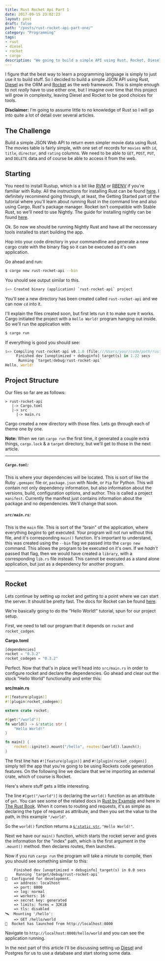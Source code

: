 ```yaml
---
title: Rust Rocket Api Part 1
date: 2017-09-15 23:02:23
layout: post
draft: false
path: "/posts/rust-rocket-api-part-one/"
category: "Programming"
tags: 
- rust
- diesel
- rocket
- cargo
description: "We going to build a simple API using Rust, Rocket, Diesel, & Postgres. This is great if you're new to Rust or new to programming."
---
```


I figure that the best way to learn a programming language is simply to just use it to build stuff. So I decided to build a simple JSON API using Rust, [Diesel](https://diesel.rs) as the ORM and [Rocket](https://rocket.rs) as the web framework.<!--more--> This is simple enough to not _really_ have to use either one, but I imagine over time that this project will grow in complexity, leaving Diesel and Rocket to be good choices for tools.

**Disclaimer:** I'm going to assume little to no knowledge of Rust so I will go into quite a lot of detail over several articles. 

## The Challenge

Build a simple JSON Web API to return even simpler movie data using Rust. The movies table is fairly simple, with one set of records for `movies` with `id`, `title`, `director`, and `rating` columns. We need to be able to `GET`, `POST`, `PUT`, and `DELETE` data and of course be able to access it from the web.

## Starting

You need to install Rustup, which is a bit like [RVM](http://rvm.io/) or [RBENV](http://rbenv.org/) if you're familiar with Ruby. All the instructions for installing Rust can be found [here](https://doc.rust-lang.org/1.13.0/book/getting-started.html). I definitely recommend going through, at least, the Getting Started part of the tutorial where you'll learn about running Rust in the command line and also using Cargo, Rust's package manager. Rocket isn't compatible with Stable Rust, so we'll need to use Nightly. The guide for installing nightly can be found [here](https://doc.rust-lang.org/1.13.0/book/nightly-rust.html).

Ok. So now we should be running Nightly Rust and have all the neccessary tools installed to start building the app.

Hop into your code directory in your commandline and generate a new cargo crate with the binary flag so it can be executed as it's own application.

Go ahead and run:
```bash
$ cargo new rust-rocket-api --bin
```
You should see output similar to this.
```rust
$=> Created binary (application) `rust-rocket-api` project
```

You'll see a new directory has been created called `rust-rocket-api` and we can now `cd` into it.

I'll explain the files created soon, but first lets run it to make sure it works. Cargo initiated the project with a `Hello World!` program hanging out inside. So we'll run the application with:

```bash
$ cargo run
```
If everything is good you should see:
```rust
$=> Compiling rust-rocket-api v0.1.0 (file:///Users/your/code/path/rust-rocket-api)
     Finished dev [unoptimized + debuginfo] target(s) in 1.22 secs
      Running `target/debug/rust-rocket-api`
Hello, world!
```

## Project Structure

Our files so far are as follows:
```
> rust-rocket-api 
   |-> Cargo.toml
   |-> src
     |-> main.rs
```

Cargo created a new directory with those files. Lets go through each of theme one by one. 

**Note:** When we ran `cargo run` the first time, it generated a couple extra things, `cargo.lock` & a `target` directory, but we'll get to those in the next article.

------

##### `Cargo.toml`:

This is where your dependencies will be located. This is sort of like the Ruby `.gemspec` file or, `package.json` with Node, or `Pip` for Python. This will contain not only dependency information, but also information about the versions, build, configuration options, and author. This is called a project `manifest`. Currently the manifest just contains information about the package and no dependencies. We'll change that soon.

##### `src/main.rs`:

This is the `main` file. This is sort of the "brain" of the application, where everything _begins_ to get executed. Your program will not run without this file, and it's corresponding `main()` function. It's important to understand, this was created using the `--bin` flag we passed into the `cargo new` command. This allows the program to be executed on it's own. If we _hadn't_ passed that flag, then we would have created a `library`, with a corresponding `lib.rs` file instead. This cannot be executed as a stand alone application, but just as a dependency for another program.

------

## Rocket

Lets continue by setting up rocket and getting to a point where we can start the server. It should be pretty fast. The docs for Rocket can be found [here](https://rocket.rs).

We're basically going to do the "Hello World!" tutorial, spun for our project setup.

First, we need to tell our program that it depends on `rocket` and `rocket_codgen`. 

**Cargo.toml**
```rust
[dependencies]
rocket = "0.3.2"
rocket_codegen = "0.3.2"
```

Perfect. Now that that's in place we'll head into `src/main.rs` in order to configure rocket and declare the dependencies. Go ahead and clear out the stock "Hello World" functionality and enter this:

**src/main.rs**
```rust
#![feature(plugin)]
#![plugin(rocket_codegen)]

extern crate rocket;

#[get("/world")]
fn world() -> &'static str {
    "Hello World!"
}

fn main() {
    rocket::ignite().mount("/hello", routes![world]).launch();
}

```

The first line has `#![feature(plugin)]` and `#![plugin(rocket_codgen)]` simply tell the app that you're going to be using Rockets code generation features. On the following line we declare that we're importing an external crate, which of course is Rocket. 

Here's where stuff gets a little interesting.

The line `#[get("/world")]` is declaring the `world()` function as an attribute of `get`. You can see some of the related docs in [Rust by Example](https://rustbyexample.com/attribute.html) and here in [The Rust Book](https://doc.rust-lang.org/book/first-edition/attributes.html). When it comes to routing and requests, it's as simple as declaring the type of request as attribute, and then you set the value to the path, in this example `"/world"`.

So the `world()` function returns a [`&'static str`](https://doc.rust-lang.org/1.7.0/book/strings.html), `"Hello World!"`.

Next we have our `main()` function, which starts the rocket server and gives the information for the "index" path, which is the first argument in the `.mount()` method. then declares routes, then launches.

Now if you run `cargo run` the program will take a minute to compile, then you should see something similar to this:
```
    Finished dev [unoptimized + debuginfo] target(s) in 0.0 secs
     Running `target/debug/rust-rocket-api`
🔧  Configured for development.
    => address: localhost
    => port: 8000
    => log: normal
    => workers: 16
    => secret key: generated
    => limits: forms = 32KiB
    => tls: disabled
🛰  Mounting '/hello':
    => GET /hello/world
🚀  Rocket has launched from http://localhost:8000
```

Navigate to `http://localhost:8000/hello/world` and you can see the application running. 


In the next part of this article I'll be discussing setting up [Diesel](https://diesel.rs) and Postgres for us to use a database and start storing some data.

